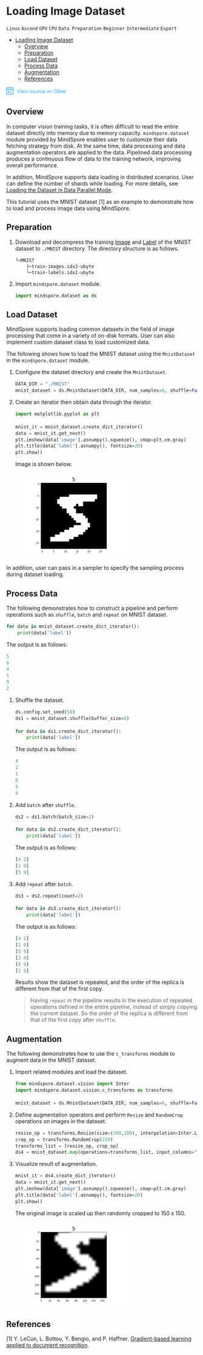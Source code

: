 # Loading Image Dataset

`Linux` `Ascend` `GPU` `CPU` `Data Preparation` `Beginner` `Intermediate` `Expert`

<!-- TOC -->

- [Loading Image Dataset](#loading-image-dataset)
    - [Overview](#overview)
    - [Preparation](#preparation)
    - [Load Dataset](#load-dataset)
    - [Process Data](#process-data)
    - [Augmentation](#augmentation)
    - [References](#references)

<!-- /TOC -->

<a href="https://gitee.com/mindspore/docs/blob/r1.0/tutorials/training/source_en/use/load_dataset_image.md" target="_blank"><img src="../_static/logo_source.png"></a>

## Overview

In computer vision training tasks, it is often difficult to read the entire dataset directly into memory due to memory capacity. `mindspore.dataset` module provided by MindSpore enables user to customize their data fetching strategy from disk. At the same time, data processing and data augmentation operators are applied to the data. Pipelined data processing produces a continuous flow of data to the training network, improving overall performance.

In addition, MindSpore supports data loading in distributed scenarios. User can define the number of shards while loading. For more details, see [Loading the Dataset in Data Parallel Mode](https://www.mindspore.cn/tutorial/training/en/r1.0/advanced_use/distributed_training_ascend.html#loading-the-dataset-in-data-parallel-mode).

This tutorial uses the MNIST dataset [1] as an example to demonstrate how to load and process image data using MindSpore.

## Preparation

1. Download and decompress the training [Image](http://yann.lecun.com/exdb/mnist/train-images-idx3-ubyte.gz) and [Label](http://yann.lecun.com/exdb/mnist/train-labels-idx1-ubyte.gz) of the MNIST dataset to `./MNIST` directory. The directory structure is as follows.

    ```
    └─MNIST
        ├─train-images.idx3-ubyte
        └─train-labels.idx1-ubyte
    ```

2. Import `mindspore.dataset` module.

    ```python
    import mindspore.dataset as ds
    ```

## Load Dataset

MindSpore supports loading common datasets in the field of image processing that come in a variety of on-disk formats. User can also implement custom dataset class to load customized data.

The following shows how to load the MNIST dataset using the `MnistDataset` in the `mindspore.dataset` module.

1. Configure the dataset directory and create the `MnistDataset`.

    ```python
    DATA_DIR = "./MNIST"
    mnist_dataset = ds.MnistDataset(DATA_DIR, num_samples=6, shuffle=False)
    ```

2. Create an iterator then obtain data through the iterator.

    ```python
    import matplotlib.pyplot as plt

    mnist_it = mnist_dataset.create_dict_iterator()
    data = mnist_it.get_next()
    plt.imshow(data['image'].asnumpy().squeeze(), cmap=plt.cm.gray)
    plt.title(data['label'].asnumpy(), fontsize=20)
    plt.show()
    ```

    Image is shown below.

    ![mnist_5](./images/mnist_5.png)

In addition, user can pass in a sampler to specify the sampling process during dataset loading.
## Process Data

The following demonstrates how to construct a pipeline and perform operations such as `shuffle`, `batch` and `repeat` on MNIST dataset.

```python
for data in mnist_dataset.create_dict_iterator():
    print(data['label'])
```

The output is as follows:

```python
5
0
4
1
9
2
```

1. Shuffle the dataset.

    ```python
    ds.config.set_seed(58)
    ds1 = mnist_dataset.shuffle(buffer_size=6)

    for data in ds1.create_dict_iterator():
        print(data['label'])
    ```

    The output is as follows:

    ```python
    4
    2
    1
    0
    5
    9
    ```

2. Add `batch` after `shuffle`.

    ```python
    ds2 = ds1.batch(batch_size=2)

    for data in ds2.create_dict_iterator():
        print(data['label'])
    ```

    The output is as follows:

    ```python
    [4 2]
    [1 0]
    [5 9]
    ```

3. Add `repeat` after `batch`.

    ```python
    ds3 = ds2.repeat(count=2)

    for data in ds3.create_dict_iterator():
        print(data['label'])
    ```

    The output is as follows:

    ```python
    [4 2]
    [1 0]
    [5 9]
    [2 4]
    [0 9]
    [1 5]
    ```

    Results show the dataset is repeated, and the order of the replica is different from that of the first copy.

    > Having `repeat` in the pipeline results in the execution of repeated operations defined in the entire pipeline, instead of simply copying the current dataset. So the order of the replica is different from that of the first copy after `shuffle`.

## Augmentation

The following demonstrates how to use the `c_transforms` module to augment data in the MNIST dataset.

1. Import related modules and load the dataset.

    ```python
    from mindspore.dataset.vision import Inter
    import mindspore.dataset.vision.c_transforms as transforms

    mnist_dataset = ds.MnistDataset(DATA_DIR, num_samples=6, shuffle=False)
    ```

2. Define augmentation operators and perform `Resize` and `RandomCrop` operations on images in the dataset.

    ```python
    resize_op = transforms.Resize(size=(200,200), interpolation=Inter.LINEAR)
    crop_op = transforms.RandomCrop(150)
    transforms_list = [resize_op, crop_op]
    ds4 = mnist_dataset.map(operations=transforms_list, input_columns="image")
    ```

3. Visualize result of augmentation.

    ```python
    mnist_it = ds4.create_dict_iterator()
    data = mnist_it.get_next()
    plt.imshow(data['image'].asnumpy().squeeze(), cmap=plt.cm.gray)
    plt.title(data['label'].asnumpy(), fontsize=20)
    plt.show()
    ```

    The original image is scaled up then randomly cropped to 150 x 150.

    ![mnist_5_resize_crop](./images/mnist_5_resize_crop.png)

## References

[1] Y. LeCun, L. Bottou, Y. Bengio, and P. Haffner. [Gradient-based learning applied to document recognition](http://yann.lecun.com/exdb/publis/pdf/lecun-98.pdf).
